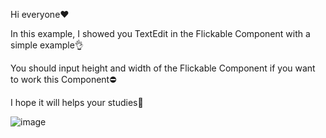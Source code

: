 Hi everyone❤️

In this example, I showed you TextEdit in the Flickable Component with a simple example👌

You should input height and width of the Flickable Component if you want to work this Component⛔

I hope it will helps your studies🛴

![image](https://github.com/fatmazayrek/Qt_Quick_and_QML_for_Beginners/assets/91613858/9db4c53d-8a52-47a1-abe9-d9d8c596f2af)
